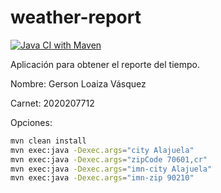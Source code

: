 weather-report
==============
[![Java CI with Maven](https://github.com/Gerson2102/weather-report/actions/workflows/maven.yml/badge.svg?branch=master)](https://github.com/Gerson2102/weather-report/actions/workflows/maven.yml)

Aplicación para obtener el reporte del tiempo.

Nombre: Gerson Loaiza Vásquez

Carnet: 2020207712

Opciones:

```bash
mvn clean install
mvn exec:java -Dexec.args="city Alajuela"
mvn exec:java -Dexec.args="zipCode 70601,cr"
mvn exec:java -Dexec.args="imn-city Alajuela"
mvn exec:java -Dexec.args="imn-zip 90210"
```